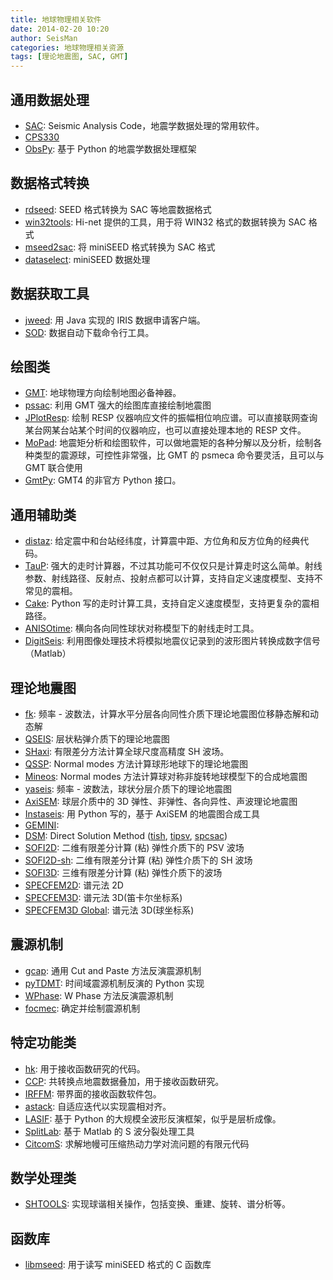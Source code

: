```yaml
---
title: 地球物理相关软件
date: 2014-02-20 10:20
author: SeisMan
categories: 地球物理相关资源
tags: [理论地震图, SAC, GMT]
---
```


## 通用数据处理

- [SAC][]: Seismic Analysis Code，地震学数据处理的常用软件。
- [CPS330][]
- [ObsPy][]: 基于 Python 的地震学数据处理框架

[SAC]: http://www.iris.edu/ds/nodes/dmc/forms/sac/
[CPS330]: http://www.eas.slu.edu/eqc/eqccps.html
[ObsPy]: https://github.com/obspy/obspy/wiki

## 数据格式转换

- [rdseed][]: SEED 格式转换为 SAC 等地震数据格式
- [win32tools][]: Hi-net 提供的工具，用于将 WIN32 格式的数据转换为 SAC 格式
- [mseed2sac][]: 将 miniSEED 格式转换为 SAC 格式
- [dataselect][]:  miniSEED 数据处理

[rdseed]: http://www.iris.edu/ds/nodes/dmc/forms/rdseed/
[win32tools]: http://www.hinet.bosai.go.jp/REGS/manual/dlDialogue.php?r=win32tools
[mseed2sac]: https://seiscode.iris.washington.edu/projects/mseed2sac
[dataselect]: https://seiscode.iris.washington.edu/projects/dataselect

## 数据获取工具

- [jweed][]: 用 Java 实现的 IRIS 数据申请客户端。
- [SOD][]: 数据自动下载命令行工具。

[jweed]: http://ds.iris.edu/ds/nodes/dmc/software/downloads/jweed/
[SOD]: http://www.seis.sc.edu/sod

## 绘图类

- [GMT][]: 地球物理方向绘制地图必备神器。
- [pssac][]: 利用 GMT 强大的绘图库直接绘制地震图
- [JPlotResp][]: 绘制 RESP 仪器响应文件的振幅相位响应谱。可以直接联网查询某台网某台站某个时间的仪器响应，也可以直接处理本地的 RESP 文件。
- [MoPad][]: 地震矩分析和绘图软件，可以做地震矩的各种分解以及分析，绘制各种类型的震源球，可控性非常强，比 GMT 的 psmeca 命令要灵活，且可以与 GMT 联合使用
- [GmtPy][]: GMT4 的非官方 Python 接口。

[GMT]: http://gmt.soest.hawaii.edu/
[pssac]: http://www.eas.slu.edu/People/LZhu/home.html
[JPlotResp]: http://www.isti2.com/JPlotResp/
[MoPad]: http://www.larskrieger.de/mopad/
[GmtPy]: http://emolch.github.io/gmtpy/

## 通用辅助类

- [distaz][]: 给定震中和台站经纬度，计算震中距、方位角和反方位角的经典代码。
- [TauP][]: 强大的走时计算器，不过其功能可不仅仅只是计算走时这么简单。射线参数、射线路径、反射点、投射点都可以计算，支持自定义速度模型、支持不常见的震相。
- [Cake][]: Python 写的走时计算工具，支持自定义速度模型，支持更复杂的震相路径。
- [ANISOtime][]: 横向各向同性球状对称模型下的射线走时工具。
- [DigitSeis][]: 利用图像处理技术将模拟地震仪记录到的波形图片转换成数字信号（Matlab）

[distaz]: http://www.seis.sc.edu/software/distaz/
[TauP]: http://www.seis.sc.edu/taup/
[Cake]: http://emolch.github.io/pyrocko/current/cake_doc.html
[ANISOtime]: http://www-solid.eps.s.u-tokyo.ac.jp/~dsm/anisotime.html
[DigitSeis]: http://www.seismology.harvard.edu/research/DigitSeis.html


## 理论地震图

- [fk][]: 频率 - 波数法，计算水平分层各向同性介质下理论地震图位移静态解和动态解
- [QSEIS][]: 层状粘弹介质下的理论地震图
- [SHaxi][]: 有限差分方法计算全球尺度高精度 SH 波场。
- [QSSP][]: Normal modes 方法计算球形地球下的理论地震图
- [Mineos][]: Normal modes 方法计算球对称非旋转地球模型下的合成地震图
- [yaseis][]: 频率 - 波数法，球状分层介质下的理论地震图
- [AxiSEM][]: 球层介质中的 3D 弹性、非弹性、各向异性、声波理论地震图
- [Instaseis][]: 用 Python 写的，基于 AxiSEM 的地震图合成工具
- [GEMINI][]:
- [DSM][]: Direct Solution Method ([tish][], [tipsv][], [spcsac][])
- [SOFI2D][]: 二维有限差分计算 (粘) 弹性介质下的 PSV 波场
- [SOFI2D-sh][]: 二维有限差分计算 (粘) 弹性介质下的 SH 波场
- [SOFI3D][]: 三维有限差分计算 (粘) 弹性介质下的波场
- [SPECFEM2D][]: 谱元法 2D
- [SPECFEM3D][]: 谱元法 3D(笛卡尔坐标系)
- [SPECFEM3D Global][]: 谱元法 3D(球坐标系)

[fk]: http://www.eas.slu.edu/People/LZhu/home.html
[QSEIS]: http://www.gfz-potsdam.de/en/section/physics-of-earthquakes-and-volcanoes/data-products-services/downloads-software/
[SHaxi]: http://svn.geophysik.uni-muenchen.de/trac/shaxi
[QSSP]: http://www.gfz-potsdam.de/en/section/physics-of-earthquakes-and-volcanoes/data-products-services/downloads-software/
[Mineos]: https://github.com/geodynamics/mineos
[yaseis]: https://seiscode.iris.washington.edu/projects/yaseis
[AxiSEM]: http://seis.earth.ox.ac.uk/axisem/
[Instaseis]: http://instaseis.net/
[GEMINI]: http://www.quest-itn.org/library/software/gemini-greens-function-of-the-earth-by-minor-integration
[DSM]: http://www-solid.eps.s.u-tokyo.ac.jp/~dsm/software/software.htm
[tipsv]: http://www-solid.eps.s.u-tokyo.ac.jp/~dsm/software/software/tipsv-1.8.0.tar.gz
[tish]: http://www-solid.eps.s.u-tokyo.ac.jp/~dsm/software/software/tish-1.9.0.tar.gz
[spcsac]: http://www-solid.eps.s.u-tokyo.ac.jp/~dsm/software/software/spcsac-v1.0.0.tar.gz
[SOFI2D]: https://git.scc.kit.edu/GPIAG-Software/SOFI2D/
[SOFI2D-sh]: https://git.scc.kit.edu/GPIAG-Software/SOFI2D_sh
[SOFI3D]: https://git.scc.kit.edu/GPIAG-Software/SOFI3D
[SPECFEM2D]: https://geodynamics.org/cig/software/specfem2d/
[SPECFEM3D]: https://geodynamics.org/cig/software/specfem3d/
[SPECFEM3D Global]: https://geodynamics.org/cig/software/specfem3d_globe/

## 震源机制

- [gcap][]: 通用 Cut and Paste 方法反演震源机制
- [pyTDMT][]: 时间域震源机制反演的 Python 实现
- [WPhase][]: W Phase 方法反演震源机制
- [focmec][]: 确定并绘制震源机制

[gcap]: http://www.eas.slu.edu/People/LZhu/home.html
[pyTDMT]: https://github.com/fabriziobernardi/pydmt
[WPhase]: http://eost.u-strasbg.fr/wphase/
[focmec]: https://seiscode.iris.washington.edu/projects/focmec

## 特定功能类

- [hk][]: 用于接收函数研究的代码。
- [CCP][]: 共转换点地震数据叠加，用于接收函数研究。
- [IRFFM][]: 带界面的接收函数软件包。
- [astack][]: 自适应迭代以实现震相对齐。
- [LASIF][]: 基于 Python 的大规模全波形反演框架，似乎是层析成像。
- [SplitLab][]: 基于 Matlab 的 S 波分裂处理工具
- [CitcomS][]: 求解地幔可压缩热动力学对流问题的有限元代码

[hk]: http://www.eas.slu.edu/People/LZhu/home.html
[CCP]: http://www.eas.slu.edu/People/LZhu/home.html
[IRFFM]: http://rses.anu.edu.au/~hrvoje/IRFFMv1.1.html
[astack]: http://rses.anu.edu.au/seismology/soft/astack/index.html
[LASIF]: http://www.lasif.net/
[SplitLab]: http://splitting.gm.univ-montp2.fr/
[CitcomS]: https://github.com/geodynamics/citcoms


## 数学处理类

- [SHTOOLS][]: 实现球谐相关操作，包括变换、重建、旋转、谱分析等。

[SHTOOLS]: https://github.com/SHTOOLS/SHTOOLS

## 函数库

- [libmseed][]: 用于读写 miniSEED 格式的 C 函数库

[libmseed]: https://seiscode.iris.washington.edu/projects/libmseed
